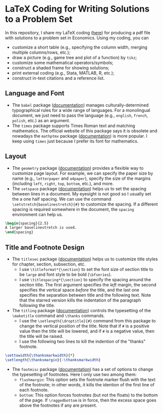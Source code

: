 # LaTeX Coding for Writing Solutions to a Problem Set
In this repository, I share my LaTeX coding ([here](./main.tex)) for producing a pdf file with solutions to a problem set in Economics. Using my coding, you can
  * customize a short table (e.g., specifying the column width, merging multiple columns/rows, etc.);
  * draw a picture (e.g., game tree and plot of a function) by `tikz`;
  * customize some mathematical operators/symbols;
  * construct a shaded frame for showing solutions;
  * print external coding (e.g., Stata, MATLAB, R, etc.);
  * construct in-text citations and a reference list.

## Language and Font
* The `babel` package ([documentation](https://ctan.org/pkg/babel)) manages culturally-determined typographical rules for a wide range of languages. For a monolingual document, we just need to pass the language (e.g., `english`, `french`, `polish`, etc.) as an argument.
* The `times` package supports Times Roman text and matching mathematics. The official website of this package says it is obsolete and nowadays the `mathptmx` package ([documentation](https://ctan.org/pkg/mathptmx)) is more popular. I keep using `times` just because I prefer its font for mathematics.

## Layout
* The `geometry` package ([documentation](https://ctan.org/pkg/geometry)) provides a flexible way to customize page layout. For example, we can specify the paper size by name (e.g., `letterpaper` and `a4paper`), specify the size of the margins (including `left`, `right`, `top`, `bottom`, etc.), and more.
* The `setspace` package ([documentation](https://ctan.org/pkg/setspace)) helps us to set the spacing between lines in a document. My eyesight is not good so I usually set the a one half spacing. We can use the command `\setstretch{baselinestretch}{#}` to customize the spacing. If a different spacing is required somewhere in the document, the `spacing` environment can help us.
```latex
\begin{spacing}{2.5}
A larger baselinestretch is used.
\end{spacing}
```

## Title and Footnote Design
* The `titlesec` package ([documentation](https://ctan.org/pkg/titlesec)) helps us to customize title styles for chapter, section, subsection, etc.
  * I use `\titleformat*{\section}` to set the font size of section title to be `large` and font style to be bold (`\bfseries`).
  * I use `\titlespacing*{\section}` to specify the spacing around the section title. The first argument specifies the *left* margin, the second specifies the vertical space *before* the title, and the last one specifies the separation between title and the following text. Note that the starred version kills the indentation of the paragraph following the title.
* The `titling` package ([documentation](https://ctan.org/pkg/titling)) controls the typesetting of the `\maketitle` command and `\thanks` commands.
  * I use the `\setlength{\droptitle}{#}` command from this package to change the vertical position of the title. Note that if `#` is a positive value then the title will be lowered, and if `#` is a negative value, then the title will be raised.
  * I use the following two lines to kill the indention of the "thanks" footnote.
```latex
\settowidth{\thanksmarkwidth}{*}
\setlength{\thanksmargin}{-\thanksmarkwidth}
```
* The `footmisc` package ([documentation](https://ctan.org/pkg/footmisc)) has a set of options to change the typesetting of footnotes. Here I only use two among them:
  * `flushmargin`: This option sets the footnote marker flush with the text of the footnote; in other words, it kills the idention of the first line of each footnote.
  * `bottom`: This option forces footnotes (but not the floats) to the bottom of the page. If `\raggedbottom` is in force, then the excess space goes above the footnotes if any are present.
